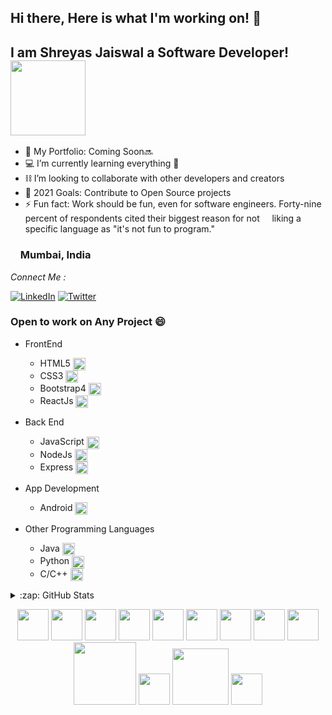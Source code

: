 ## Hi there, Here is what I'm working on! 👋

## I am Shreyas Jaiswal a Software Developer! <img src="https://media.giphy.com/media/JrZEc84OFlTYcRaqSx/giphy.gif" width="120" align="center">

- 🔭 My Portfolio: Coming Soon🔜
- 💻 I’m currently learning everything 🤣
- ⛓ I’m looking to collaborate with other developers and creators
- 🥅 2021 Goals: Contribute to Open Source projects
- ⚡ Fun fact: Work should be fun, even for software engineers. Forty-nine percent of respondents cited their biggest reason for not &nbsp;&nbsp;&nbsp;&nbsp;liking a specific language as "it's not fun to program."

<!-- https://media.giphy.com/media/UVG0BN8TOMKkPOJS6e/giphy.gif -->
<!-- https://media.giphy.com/media/QTmfvHGklosY1ha87W/giphy.gif -->

### <img src="https://media.giphy.com/media/lOfSzpPeMb9gF2OJ5O/giphy.gif" width="12" align="center"> Mumbai, India

<div align="left">

<i>Connect Me :</i><br>

<a href="https://www.linkedin.com/in/shreyas-jaiswal-361373187/" target="_blank"><img src="https://img.shields.io/badge/LinkedIn-%230077B5.svg?&style=flat-square&logo=linkedin&logoColor=white" alt="LinkedIn"></a>
<a href="https://twitter.com/ShreyasSushil" target="_blank"><img src="https://img.shields.io/badge/-Twitter-1da1f2?style=flat-square&labelColor=1da1f2&logo=twitter&logoColor=white" alt="Twitter"></a>

<!-- https://img.shields.io/badge/Instagram-%230077B5.svg?&style=flat-square&logo=instagram&logoColor=white -->

<!-- <a>
[![Stack Overflow](https://img.shields.io/badge/-Stack%20Overflow-222222?style=flat-square&logo=stack-overflow&logoColor=white&link=https://stackoverflow.com/users/11673591/saravanan-selvamohan?tab=profile)](https://stackoverflow.com/users/11673591/saravanan-selvamohan?tab=profile) <a/> -->

</div>

### Open to work on Any Project 😄

<!-- <img align='right' href="#" src="https://github-readme-stats.vercel.app/api?username=Shreyass22&show_icons=true%22"> -->

- FrontEnd

  - HTML5 <img src="https://media.giphy.com/media/XAxylRMCdpbEWUAvr8/giphy.gif" width="20" align="center">
  - CSS3 <img src="https://media.giphy.com/media/fsEaZldNC8A1PJ3mwp/giphy.gif" width="20" align="center">
  - Bootstrap4 <img src="https://media.giphy.com/media/Sr8xDpMwVKOHUWDVRD/giphy.gif" width="20" align="center">
  - ReactJs <img src="https://media.giphy.com/media/eNAsjO55tPbgaor7ma/giphy.gif" width="20" align="center">

* Back End

  - JavaScript <img src="https://media.giphy.com/media/ln7z2eWriiQAllfVcn/giphy.gif" width="20" align="center">
  - NodeJs <img src="https://media.giphy.com/media/kdFc8fubgS31b8DsVu/giphy.gif" width="20" align="center">
  - Express <img src="https://media.giphy.com/media/XH9wwXfUXu91wAJwN5/giphy.gif" width="20" align="center">

* App Development

  - Android <img src="https://media.giphy.com/media/UQJlZ2OcaCA2RLfGiZ/giphy.gif" width="20" align="center">

* Other Programming Languages

  - Java <img src="https://media.giphy.com/media/l0HU7JI4zIb34QM5a/giphy.gif" width="20" align="center">
  - Python <img src="https://media.giphy.com/media/LMt9638dO8dftAjtco/giphy.gif" width="20" align="center">
  - C/C++ <img src="https://media.giphy.com/media/xtqI88p0uJAHSW2A22/giphy.gif" width="20" align="center">
<details>
  <summary>:zap: GitHub Stats</summary>

  <img align="left" alt="Shreyass22 GitHub Stats" src="https://github-readme-stats.vercel.app/api?username=Shreyass22&show_icons=true%22" />

</details>
<p align="center">
  <!-- <img src="https://media.giphy.com/media/JrZEc84OFlTYcRaqSx/giphy.gif" width="80"> -->
  <img src="https://media.giphy.com/media/XAxylRMCdpbEWUAvr8/giphy.gif" width="50">
  <img src="https://media.giphy.com/media/fsEaZldNC8A1PJ3mwp/giphy.gif" width="50"> 
  <img src="https://media3.giphy.com/media/kdFc8fubgS31b8DsVu/giphy.webp" width="50">
  <img src="https://media3.giphy.com/media/ln7z2eWriiQAllfVcn/200w.webp" width="50">
  <img src="https://i.giphy.com/media/eNAsjO55tPbgaor7ma/200w.webp" width="50">
  <img src="https://i.giphy.com/media/LMt9638dO8dftAjtco/200.webp" width="50">
  <img src="https://i.giphy.com/media/IdyAQJVN2kVPNUrojM/200.webp" width="50">
  <img src="https://media.giphy.com/media/Sr8xDpMwVKOHUWDVRD/giphy.gif" width="50">
  <img src="https://media.giphy.com/media/Ri2TUcKlaOcaDBxFpY/giphy.gif" width="50">
  <img src="https://media.giphy.com/media/wgFWLRiND4bkyYR4IN/giphy.gif" width="100">
  <img src="https://media.giphy.com/media/UQJlZ2OcaCA2RLfGiZ/giphy.gif" width="50">
  <img src="https://media.giphy.com/media/kH1DBkPNyZPOk0BxrM/giphy.gif" width="90">
  <img src="https://media.giphy.com/media/KzJkzjggfGN5Py6nkT/giphy.gif" width="50">
  
  
</p>
